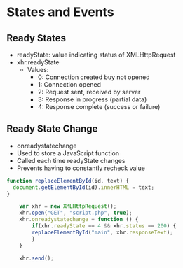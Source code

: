 # States and Events

## Ready States

* readyState: value indicating status of XMLHttpRequest
* xhr.readyState
  * Values:
    * 0: Connection created buy not opened
    * 1: Connection opened
    * 2: Request sent, received by server
    * 3: Response in progress (partial data)
    * 4: Response complete (success or failure)

## Ready State Change

* onreadystatechange
* Used to store a JavaScript function
* Called each time readyState changes
* Prevents having to constantly recheck value

```js
function replaceElementById(id, text) {
  document.getElementById(id).innerHTML = text;
}

    var xhr = new XMLHttpRequest();
    xhr.open("GET", "script.php", true);
    xhr.onreadystatechange = function () {
        if(xhr.readyState == 4 && xhr.status == 200) {
        replaceElementById("main", xhr.responseText);
        }
    }

    xhr.send();
```
